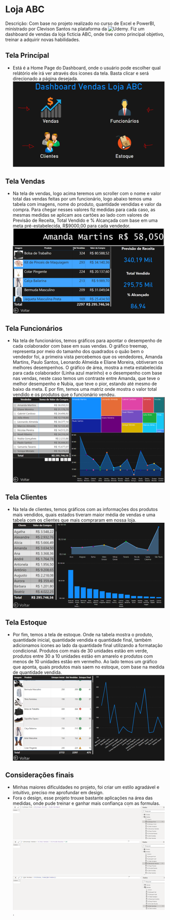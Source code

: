 # Loja ABC

Descrição: Com base no projeto realizado no curso de Excel e PowerBI, ministrado por Clevison Santos na plataforma da ![Udemy](https://www.udemy.com/courseexcel-basico-ao-avancado-aprenda-a-automatizar-12-planilhas/). Fiz um dashboard de vendas da loja ficticia ABC, onde tive como princípal objetivo, treinar a adquirir novas habilidades.

## Tela Princípal

- Está é a Home Page do Dashboard, onde o usuário pode escolher qual relátório ele irá ver através dos ícones da tela. Basta clicar e será direcionado a página desejada.
![](imagens/TelaPrincipal.PNG)

## Tela Vendas

- Na tela de vendas, logo acima teremos um scroller com o nome e valor total das vendas feitas por um funcionário, logo abaixo temos uma tabela com imagens, nome do produto, quantidade vendidas e valor da compra. Para chegar nesses valores fiz medidas para cada caso, as mesmas medidas se aplicam aos cartões ao lado com valores de Previsão de Receita, Total Vendido e % Alcançada com base em uma meta pré-estabelecida, R$9000,00 para cada vendedor.
![](imagens/TelaVendas.PNG)

## Tela Funcionários

- Na tela de funcionários, temos gráficos para apontar o desempenho de cada colaborador com base em suas vendas. O gráfico treemap, representa por meio do tamanho dos quadrados o quão bem o vendedor foi, a primeira vista percebemos que os vendedores, Amanda Martins, Paulo Santos, Leonardo Almeida e Eliane Moreira, obtiveram os melhores desempenhos.
O gráfico de área, mostra a meta estabelecida para cada colaborador (Linha azul marinho) e o desempenho com base nas vendas, neste caso temos um contraste entre Amanda, que teve o melhor desempenho e Nubia, que teve o pior, estando até mesmo de baixo da meta.
E por fim, temos uma matriz onde mostra o valor total vendido e os produtos que o funcionário vendeu.
![](imagens/Vendedor.PNG)

## Tela Clientes

- Na tela de clientes, temos gráficos com as informações dos produtos mais vendidos, quais estados tiveram maior média de vendas e uma tabela com os clientes que mais compraram em nossa loja.
![](imagens/Clientes.PNG)

## Tela Estoque

- Por fim, temos a tela de estoque. Onde na tabela mostra o produto, quantidade inicial, quantidade vendida e quantidade final, também adicionamos ícones ao lado da quantidade final utilizando a formatação condicional. Produtos com mais de 30 unidades estão em verde, produtos entre 30 a 10 unidades estão em amarelo e produtos com menos de 10 unidades estão em vermelho.
Ao lado temos um gráfico que aponta, quais produtos mais saem no estoque, com base na medida de quantidade vendida.
![](imagens/Estoque.PNG)

## Considerações finais

- Minhas maiores dificuldades no projeto, foi criar um estilo agradável e intuitivo, preciso me aprofundar em design.
- Fora o design, esse projeto trouxe bastante aplicações na área das medidas, onde pude treinar e ganhar mais confiança com as formulas.
![](imagens/MedidaEstoqueFinal.PNG)
![](imagens/MedidaPercentualVendido.PNG)
![](imagens/MedidaQtdVendidas.PNG).